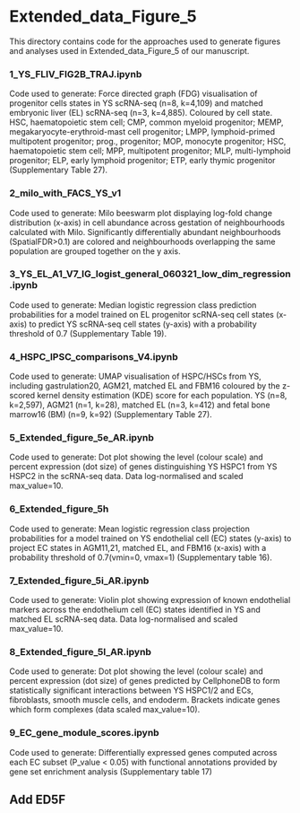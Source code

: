 # Extended_data_Figure_5
This directory contains code for the approaches used to generate figures and analyses used in Extended_data_Figure_5 of our manuscript. 

### 1_YS_FLIV_FIG2B_TRAJ.ipynb
Code used to generate: Force directed graph (FDG) visualisation of progenitor cells states in YS scRNA-seq (n=8, k=4,109) and matched embryonic liver (EL) scRNA-seq (n=3, k=4,885). Coloured by cell state. HSC, haematopoietic stem cell; CMP, common myeloid progenitor; MEMP, megakaryocyte-erythroid-mast cell progenitor; LMPP, lymphoid-primed multipotent progenitor; prog., progenitor; MOP, monocyte progenitor; HSC, haematopoietic stem cell; MPP, multipotent progenitor; MLP, multi-lymphoid progenitor; ELP, early lymphoid progenitor; ETP, early thymic progenitor (Supplementary Table 27).


### 2_milo_with_FACS_YS_v1
Code used to generate: Milo beeswarm plot displaying log-fold change distribution (x-axis) in cell abundance across gestation of neighbourhoods calculated with Milo. Significantly differentially abundant neighbourhoods (SpatialFDR>0.1) are colored and neighbourhoods overlapping the same population are grouped together on the y axis.


### 3_YS_EL_A1_V7_IG_logist_general_060321_low_dim_regression.ipynb
Code used to generate:  Median logistic regression class prediction probabilities for a model trained on EL progenitor scRNA-seq cell states (x-axis) to predict YS scRNA-seq cell states (y-axis) with a probability threshold of 0.7 (Supplementary Table 19).


### 4_HSPC_IPSC_comparisons_V4.ipynb
Code used to generate: UMAP visualisation of HSPC/HSCs from YS, including gastrulation20, AGM21, matched EL and FBM16 coloured by the z-scored kernel density estimation (KDE) score for each population. YS (n=8, k=2,597), AGM21 (n=1, k=28), matched EL (n=3, k=412) and fetal bone marrow16 (BM) (n=9, k=92) (Supplementary Table 27).


### 5_Extended_figure_5e_AR.ipynb
Code used to generate: Dot plot showing the level (colour scale) and percent expression (dot size) of genes distinguishing YS HSPC1 from YS HSPC2 in the scRNA-seq data. Data log-normalised and scaled max_value=10.


### 6_Extended_figure_5h
Code used to generate: Mean logistic regression class projection probabilities for a model trained on YS endothelial cell (EC) states (y-axis) to project EC states in AGM11,21, matched EL, and FBM16 (x-axis) with a probability threshold of 0.7(vmin=0, vmax=1) (Supplementary table 16).


### 7_Extended_figure_5i_AR.ipynb
Code used to generate: Violin plot showing expression of known endothelial markers across the endothelium cell (EC) states identified in YS and matched EL scRNA-seq data. Data log-normalised and scaled max_value=10.


### 8_Extended_figure_5l_AR.ipynb
Code used to generate: Dot plot showing the level (colour scale) and percent expression (dot size) of genes predicted by CellphoneDB to form statistically significant interactions between YS HSPC1/2 and ECs, fibroblasts, smooth muscle cells, and endoderm. Brackets indicate genes which form complexes (data scaled max_value=10). 


### 9_EC_gene_module_scores.ipynb
Code used to generate: Differentially expressed genes computed across each EC subset (P_value < 0.05) with functional annotations provided by gene set enrichment analysis (Supplementary table 17)


## Add ED5F

